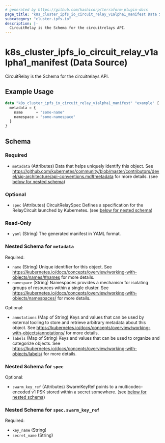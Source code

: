 ```yaml
---
# generated by https://github.com/hashicorp/terraform-plugin-docs
page_title: "k8s_cluster_ipfs_io_circuit_relay_v1alpha1_manifest Data Source - terraform-provider-k8s"
subcategory: "cluster.ipfs.io"
description: |-
  CircuitRelay is the Schema for the circuitrelays API.
---
```


# k8s_cluster_ipfs_io_circuit_relay_v1alpha1_manifest (Data Source)

CircuitRelay is the Schema for the circuitrelays API.

## Example Usage

```terraform
data "k8s_cluster_ipfs_io_circuit_relay_v1alpha1_manifest" "example" {
  metadata = {
    name      = "some-name"
    namespace = "some-namespace"
  }
}
```

<!-- schema generated by tfplugindocs -->
## Schema

### Required

- `metadata` (Attributes) Data that helps uniquely identify this object. See https://github.com/kubernetes/community/blob/master/contributors/devel/sig-architecture/api-conventions.md#metadata for more details. (see [below for nested schema](#nestedatt--metadata))

### Optional

- `spec` (Attributes) CircuitRelaySpec Defines a specification for the RelayCircuit launched by Kubernetes. (see [below for nested schema](#nestedatt--spec))

### Read-Only

- `yaml` (String) The generated manifest in YAML format.

<a id="nestedatt--metadata"></a>
### Nested Schema for `metadata`

Required:

- `name` (String) Unique identifier for this object. See https://kubernetes.io/docs/concepts/overview/working-with-objects/names/#names for more details.
- `namespace` (String) Namespaces provides a mechanism for isolating groups of resources within a single cluster. See https://kubernetes.io/docs/concepts/overview/working-with-objects/namespaces/ for more details.

Optional:

- `annotations` (Map of String) Keys and values that can be used by external tooling to store and retrieve arbitrary metadata about this object. See https://kubernetes.io/docs/concepts/overview/working-with-objects/annotations/ for more details.
- `labels` (Map of String) Keys and values that can be used to organize and categorize objects. See https://kubernetes.io/docs/concepts/overview/working-with-objects/labels/ for more details.


<a id="nestedatt--spec"></a>
### Nested Schema for `spec`

Optional:

- `swarm_key_ref` (Attributes) SwarmKeyRef points to a multicodec-encoded v1 PSK stored within a secret somewhere. (see [below for nested schema](#nestedatt--spec--swarm_key_ref))

<a id="nestedatt--spec--swarm_key_ref"></a>
### Nested Schema for `spec.swarm_key_ref`

Required:

- `key_name` (String)
- `secret_name` (String)
